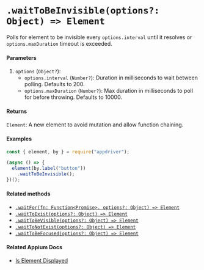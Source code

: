 # `.waitToBeInvisible(options?: Object) => Element`

Polls for element to be invisible every `options.interval` until it resolves or `options.maxDuration` timeout is exceeded.

#### Parameters

1. `options` (`Object?`):
    - `options.interval` (`Number?`): Duration in milliseconds to wait between polling. Defaults to 200.
    - `options.maxDuration` (`Number?`): Max duration in milliseconds to poll for before throwing. Defaults to 10000.

#### Returns

`Element`: A new element to avoid mutation and allow function chaining.

#### Examples

```javascript
const { element, by } = require("appdriver");

(async () => {
  element(by.label("button"))
    .waitToBeInvisible();
})();
```

#### Related methods

- [`.waitFor(fn: Function<Promise>, options?: Object) => Element`](./waitFor.md)
- [`.waitToExist(options?: Object) => Element`](./waitToExist.md)
- [`.waitToBeVisible(options?: Object) => Element`](./waitToBeVisible.md)
- [`.waitToNotExist(options?: Object) => Element`](./waitToNotExist.md)
- [`.waitToBeFocused(options?: Object) => Element`](./waitToBeFocused.md)

#### Related Appium Docs

- [Is Element Displayed](http://appium.io/docs/en/commands/element/attributes/displayed/)